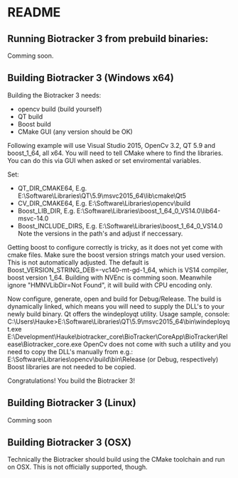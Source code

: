 # README

## Running Biotracker 3 from prebuild binaries:

Comming soon.

##  Building Biotracker 3 (Windows x64)

Building the Biotracker 3 needs: 
- opencv build (build yourself)
- QT build 
- Boost build
- CMake GUI (any version should be OK)

Following example will use Visual Studio 2015, OpenCv 3.2, QT 5.9 and boost_1_64, all x64.
You will need to tell CMake where to find the libraries. You can do this via GUI when asked or set enviromental variables.

Set:
- QT_DIR_CMAKE64, E.g. E:\Software\Libraries\QT\5.9\msvc2015_64\lib\cmake\Qt5
- CV_DIR_CMAKE64, E.g. E:\Software\Libraries\opencv\build
- Boost_LIB_DIR, E.g. E:\Software\Libraries\boost_1_64_0_VS14.0\lib64-msvc-14.0
- Boost_INCLUDE_DIRS, E.g. E:\Software\Libraries\boost_1_64_0_VS14.0
Note the versions in the path's and adjust if neccessary.

Getting boost to configure correctly is tricky, as it does not yet come with cmake files. Make sure the boost version strings match your used version. This is not automatically adjusted. The default is Boost_VERSION_STRING_DEB=-vc140-mt-gd-1_64, which is VS14 compiler, boost version 1_64.
Building with NVEnc is comming soon. Meanwhile ignore "HMNVLibDir=Not Found", it will build with CPU encoding only.

Now configure, generate, open and build for Debug/Release. The build is dynamically linked, which means you will need to supply the DLL's to your newly build binary. Qt offers the windeployqt utility. Usage sample, console:
C:\Users\Hauke>E:\Software\Libraries\QT\5.9\msvc2015_64\bin\windeployqt.exe E:\Development\Hauke\biotracker_core\BioTracker\CoreApp\BioTracker\Release\Biotracker_core.exe
OpenCv does not come with such a utility and you need to copy the DLL's manually from e.g.:
E:\Software\Libraries\opencv\build\bin\Release (or Debug, respectively)
Boost libraries are not needed to be copied.

Congratulations! You build the Biotracker 3!

##  Building Biotracker 3 (Linux)

Comming soon

##  Building Biotracker 3 (OSX)

Technically the Biotracker should build using the CMake toolchain and run on OSX. This is not officially supported, though.